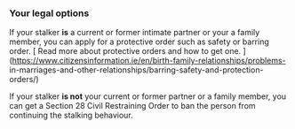 ###  Your legal options

If your stalker **is** a current or former intimate partner or your a family
member, you can apply for a protective order such as safety or barring order.
[ Read more about protective orders and how to get one.
](https://www.citizensinformation.ie/en/birth-family-relationships/problems-
in-marriages-and-other-relationships/barring-safety-and-protection-orders/)

If your stalker **is not** your current or former partner or a family member,
you can get a Section 28 Civil Restraining Order to ban the person from
continuing the stalking behaviour.
